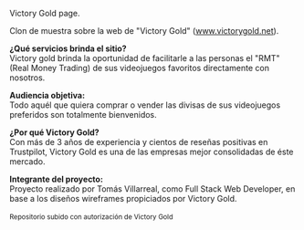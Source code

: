 Victory Gold page.

Clon de muestra sobre la web de "Victory Gold" (www.victorygold.net).

<strong>¿Qué servicios brinda el sitio?</strong></br>
Victory gold brinda la oportunidad de facilitarle a las personas el "RMT" (Real Money Trading) de sus videojuegos favoritos directamente con nosotros.

<strong>Audiencia objetiva:</strong></br>
Todo aquél que quiera comprar o vender las divisas de sus videojuegos preferidos son totalmente bienvenidos.

<strong>¿Por qué Victory Gold?</strong></br>
Con más de 3 años de experiencia y cientos de reseñas positivas en Trustpilot, Victory Gold es una de las empresas mejor consolidadas de éste mercado.

<strong>Integrante del proyecto:</strong></br>
Proyecto realizado por Tomás Villarreal, como Full Stack Web Developer, en base a los diseños wireframes propiciados por Victory Gold.
</br></br>
<small>Repositorio subido con autorización de Victory Gold</small>

